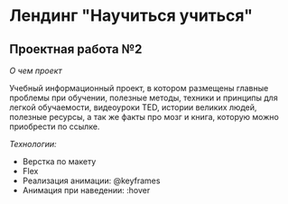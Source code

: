 # Лендинг "Научиться учиться"

## Проектная работа №2

*О чем проект*

Учебный информационный проект, в котором размещены главные проблемы при обучении, полезные методы, техники и принципы для легкой обучаемости, видеоуроки TED, истории великих людей, полезные ресурсы, а так же факты про мозг и книга, которую можно приобрести по ссылке.

*Технологии:*

 * Верстка по макету
 * Flex
 * Реализация анимации: @keyframes
 * Анимация при наведении: :hover
